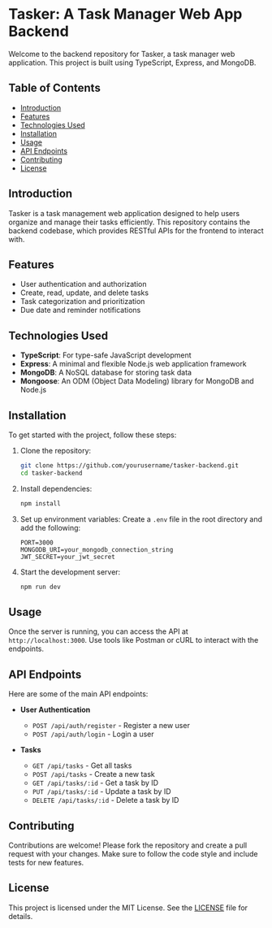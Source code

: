 # Tasker: A Task Manager Web App Backend

Welcome to the backend repository for Tasker, a task manager web application. This project is built using TypeScript, Express, and MongoDB.

## Table of Contents
- [Introduction](#introduction)
- [Features](#features)
- [Technologies Used](#technologies-used)
- [Installation](#installation)
- [Usage](#usage)
- [API Endpoints](#api-endpoints)
- [Contributing](#contributing)
- [License](#license)

## Introduction
Tasker is a task management web application designed to help users organize and manage their tasks efficiently. This repository contains the backend codebase, which provides RESTful APIs for the frontend to interact with.

## Features
- User authentication and authorization
- Create, read, update, and delete tasks
- Task categorization and prioritization
- Due date and reminder notifications

## Technologies Used
- **TypeScript**: For type-safe JavaScript development
- **Express**: A minimal and flexible Node.js web application framework
- **MongoDB**: A NoSQL database for storing task data
- **Mongoose**: An ODM (Object Data Modeling) library for MongoDB and Node.js

## Installation
To get started with the project, follow these steps:

1. Clone the repository:
    ```bash
    git clone https://github.com/yourusername/tasker-backend.git
    cd tasker-backend
    ```

2. Install dependencies:
    ```bash
    npm install
    ```

3. Set up environment variables:
    Create a `.env` file in the root directory and add the following:
    ```env
    PORT=3000
    MONGODB_URI=your_mongodb_connection_string
    JWT_SECRET=your_jwt_secret
    ```

4. Start the development server:
    ```bash
    npm run dev
    ```

## Usage
Once the server is running, you can access the API at `http://localhost:3000`. Use tools like Postman or cURL to interact with the endpoints.

## API Endpoints
Here are some of the main API endpoints:

- **User Authentication**
  - `POST /api/auth/register` - Register a new user
  - `POST /api/auth/login` - Login a user

- **Tasks**
  - `GET /api/tasks` - Get all tasks
  - `POST /api/tasks` - Create a new task
  - `GET /api/tasks/:id` - Get a task by ID
  - `PUT /api/tasks/:id` - Update a task by ID
  - `DELETE /api/tasks/:id` - Delete a task by ID

## Contributing
Contributions are welcome! Please fork the repository and create a pull request with your changes. Make sure to follow the code style and include tests for new features.

## License
This project is licensed under the MIT License. See the [LICENSE](LICENSE) file for details.
